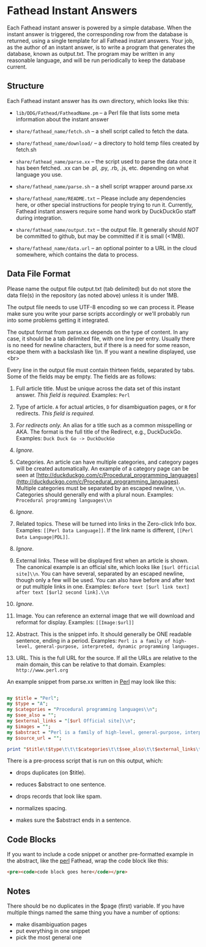 # Fathead Instant Answers

Each Fathead instant answer is powered by a simple database. When the instant answer is triggered, the corresponding row from the database is returned, using a single template for all Fathead instant answers. Your job, as the author of an instant answer, is to write a program that generates the database, known as output.txt. The program may be written in any reasonable language, and will be run periodically to keep the database current.

## Structure

Each Fathead instant answer has its own directory, which looks like this:

- ``lib/DDG/Fathead/FatheadName.pm`` &ndash; a Perl file that lists some meta information about the instant answer

- ``share/fathead_name/fetch.sh`` &ndash; a shell script called to fetch the data. 

- ``share/fathead_name/download/`` &ndash; a directory to hold temp files created by fetch.sh

- ``share/fathead_name/parse.xx`` &ndash; the script used to parse the data once it has been fetched. .xx can be .pl, .py, .rb, .js, etc. depending on what language you use.

- ``share/fathead_name/parse.sh`` &ndash; a shell script wrapper around parse.xx

- ``share/fathead_name/README.txt`` &ndash; Please include any dependencies here, or other special instructions for people trying to run it. Currently, Fathead instant answers require some hand work by DuckDuckGo staff during integration.

- ``share/fathead_name/output.txt`` &ndash; the output file. It generally should *NOT* be committed to github, but may be committed if it is small (<1MB).

- ``share/fathead_name/data.url`` &ndash; an optional pointer to a URL in the cloud somewhere, which contains the data to process.


## Data File Format

Please name the output file output.txt (tab delimited) but do not store the data file(s) in the repository (as noted above) unless it is under 1MB.

The output file needs to use UTF-8 encoding so we can process it. Please make sure you write your parse scripts accordingly or we'll probably run into some problems getting it integrated.

The output format from parse.xx depends on the type of content. In any case, it should be a tab delimited file, with one line per entry. Usually there is no need for newline characters, but if there is a need for some reason, escape them with a backslash like \\\n. If you want a newline displayed, use &lt;br&gt;

Every line in the output file must contain thirteen fields, separated by tabs. Some of the fields may be empty. The fields are as follows:

  1. Full article title. Must be unique across the data set of this instant answer. *This field is required.* Examples: ``Perl``

  2. Type of article. ``A`` for actual articles, ``D`` for disambiguation pages, or ``R`` for redirects. *This field is required.*

  3. *For redirects only.* An alias for a title such as a common misspelling or AKA. The format is the full title of the Redirect, e.g., DuckDuckGo. Examples: ``Duck Duck Go -> DuckDuckGo``

  4. *Ignore.*

  5. Categories. An article can have multiple categories, and category pages will be created automatically. An example of a category page can be seen at [http://duckduckgo.com/c/Procedural_programming_languages](http://duckduckgo.com/c/Procedural_programming_languages). Multiple categories must be separated by an escaped newline, ``\\n``. Categories should generally end with a plural noun. Examples: ``Procedural programming languages\\n``

  6. *Ignore.*

  7. Related topics. These will be turned into links in the Zero-click Info box. Examples: ``[[Perl Data Language]]``. If the link name is different, ``[[Perl Data Language|PDL]]``.

  8. *Ignore.*

  9. External links. These will be displayed first when an article is shown. The canonical example is an official site, which looks like ``[$url Official site]\\n``. You can have several, separated by an escaped newline, though only a few will be used. You can also have before and after text or put multiple links in one. Examples: ``Before text [$url link text] after text [$url2 second link].\\n``

  10. *Ignore.*

  11. Image. You can reference an external image that we will download and reformat for display. Examples: ``[[Image:$url]]``

  12. Abstract. This is the snippet info. It should generally be ONE readable sentence, ending in a period. Examples: ``Perl is a family of high-level, general-purpose, interpreted, dynamic programming languages.``

  13. URL. This is the full URL for the source. If all the URLs are relative to the main domain, this can be relative to that domain. Examples: ``http://www.perl.org``



An example snippet from parse.xx written in [Perl](https://duckduckgo.com/Perl) may look like this:

```perl

my $title = "Perl";
my $type = "A";
my $categories = "Procedural programming languages\\n";
my $see_also = "";
my $external_links = "[$url Official site]\\n";
my $images = "";
my $abstract = "Perl is a family of high-level, general-purpose, interpreted, dynamic programming languages.";
my $source_url = "";

print "$title\t$type\t\t\t$categories\t\t$see_also\t\t$external_links\t\t$images\t$abstract\t$source_url\n";
```

There is a pre-process script that is run on this output, which:

* drops duplicates (on $title).

* reduces $abstract to one sentence.

* drops records that look like spam.

* normalizes spacing.

* makes sure the $abstract ends in a sentence.


## Code Blocks

If you want to include a code snippet or another pre-formatted example in the abstract, like the [perl](https://duckduckgo.com/?q=perl+open) Fathead, wrap the code block like this:

```html
<pre><code>code block goes here</code></pre>
```

## Notes

There should be no duplicates in the $page (first) variable. If you have multiple things named the same thing you have a number of options:
  - make disambiguation pages
  - put everything in one snippet
  - pick the most general one
